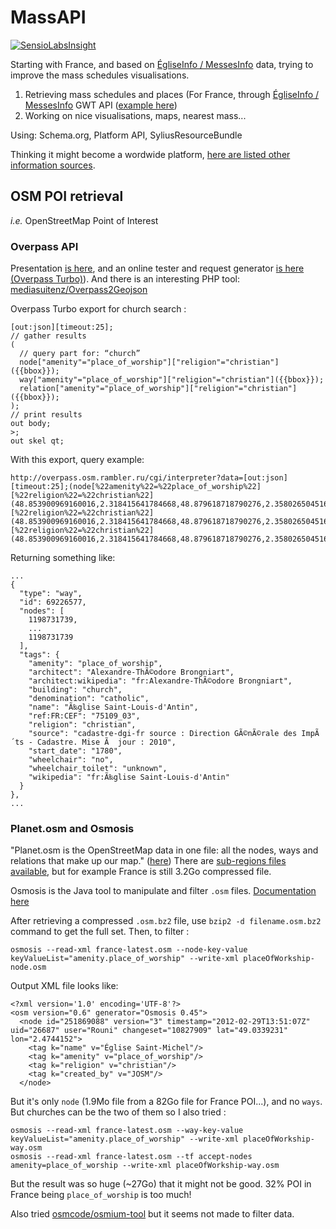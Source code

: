 MassAPI
==========================

[![SensioLabsInsight](https://insight.sensiolabs.com/projects/6cc20e1e-be9a-44ff-b443-4f38488dc395/big.png)](https://insight.sensiolabs.com/projects/6cc20e1e-be9a-44ff-b443-4f38488dc395)

Starting with France, and based on [ÉgliseInfo / MessesInfo](http://egliseinfo.catholique.fr) data, trying to improve the mass schedules visualisations.

1. Retrieving mass schedules and places (For France, through [ÉgliseInfo / MessesInfo](http://egliseinfo.catholique.fr) GWT API ([example here](./MesseInfoAPIexample.md))
2. Working on nice visualisations, maps, nearest mass...

Using: Schema.org, Platform API, SyliusResourceBundle

Thinking it might become a wordwide platform, [here are listed other information sources](./SOURCES.md).

## OSM POI retrieval 

_i.e._ OpenStreetMap Point of Interest

### Overpass API

Presentation [is here](http://wiki.openstreetmap.org/wiki/Overpass_API), and an online tester and request generator [is here (Overpass Turbo)](http://overpass-turbo.eu)).
And there is an interesting PHP tool: [mediasuitenz/Overpass2Geojson](https://github.com/mediasuitenz/Overpass2Geojson) 

Overpass Turbo export for church search :

```
[out:json][timeout:25];
// gather results
(
  // query part for: “church”
  node["amenity"="place_of_worship"]["religion"="christian"]({{bbox}});
  way["amenity"="place_of_worship"]["religion"="christian"]({{bbox}});
  relation["amenity"="place_of_worship"]["religion"="christian"]({{bbox}});
);
// print results
out body;
>;
out skel qt;
```

With this export, query example:

```
http://overpass.osm.rambler.ru/cgi/interpreter?data=[out:json][timeout:25];(node[%22amenity%22=%22place_of_worship%22][%22religion%22=%22christian%22](48.853900969160016,2.318415641784668,48.879618718790276,2.358026504516601);way[%22amenity%22=%22place_of_worship%22][%22religion%22=%22christian%22](48.853900969160016,2.318415641784668,48.879618718790276,2.358026504516601);relation[%22amenity%22=%22place_of_worship%22][%22religion%22=%22christian%22](48.853900969160016,2.318415641784668,48.879618718790276,2.358026504516601););out;
```

Returning something like:

```
...
{
  "type": "way",
  "id": 69226577,
  "nodes": [
    1198731739,
    ...
    1198731739
  ],
  "tags": {
    "amenity": "place_of_worship",
    "architect": "Alexandre-ThÃ©odore Brongniart",
    "architect:wikipedia": "fr:Alexandre-ThÃ©odore Brongniart",
    "building": "church",
    "denomination": "catholic",
    "name": "Ã‰glise Saint-Louis-d'Antin",
    "ref:FR:CEF": "75109_03",
    "religion": "christian",
    "source": "cadastre-dgi-fr source : Direction GÃ©nÃ©rale des ImpÃ´ts - Cadastre. Mise Ã  jour : 2010",
    "start_date": "1780",
    "wheelchair": "no",
    "wheelchair_toilet": "unknown",
    "wikipedia": "fr:Ã‰glise Saint-Louis-d'Antin"
  }
},
...
```

### Planet.osm and Osmosis

"Planet.osm is the OpenStreetMap data in one file: all the nodes, ways and relations that make up our map." ([here](http://wiki.openstreetmap.org/wiki/Planet.osm))
There are [sub-regions files available](http://download.geofabrik.de/europe.html), but for example France is still 3.2Go compressed file.

Osmosis is the Java tool to manipulate and filter `.osm` files. [Documentation here](http://wiki.openstreetmap.org/wiki/Osmosis) 

After retrieving a compressed `.osm.bz2` file, use `bzip2 -d filename.osm.bz2` command to get the full set. Then, to filter :

```
osmosis --read-xml france-latest.osm --node-key-value keyValueList="amenity.place_of_worship" --write-xml placeOfWorkship-node.osm
```

Output XML file looks like:

```
<?xml version='1.0' encoding='UTF-8'?>
<osm version="0.6" generator="Osmosis 0.45">
  <node id="251869088" version="3" timestamp="2012-02-29T13:51:07Z" uid="26687" user="Rouni" changeset="10827909" lat="49.0339231" lon="2.4744152">
    <tag k="name" v="Église Saint-Michel"/>
    <tag k="amenity" v="place_of_worship"/>
    <tag k="religion" v="christian"/>
    <tag k="created_by" v="JOSM"/>
  </node>
```

But it's only `node` (1.9Mo file from a 82Go file for France POI...), and no `ways`. But churches can be the two of them so I also tried :

```
osmosis --read-xml france-latest.osm --way-key-value  keyValueList="amenity.place_of_worship" --write-xml placeOfWorkship-way.osm
osmosis --read-xml france-latest.osm --tf accept-nodes amenity=place_of_worship --write-xml placeOfWorkship-way.osm
```

But the result was so huge (~27Go) that it might not be good. 32% POI in France being `place_of_worship` is too much! 

Also tried [osmcode/osmium-tool](https://github.com/osmcode/osmium-tool) but it seems not made to filter data.
